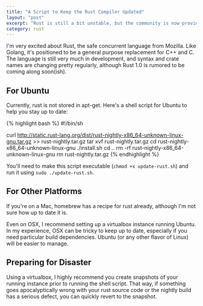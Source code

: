 ```yaml
---
title: "A Script to Keep the Rust Compiler Updated"
layout: "post"
excerpt: "Rust is still a bit unstable, but the community is now providely nightly builds of the compiler binary for most platforms. Here's a quick shell script to help keep your compiler up to date."
category: rust
---
```

I'm very excited about Rust, the safe concurrent language from Mozilla. Like Golang, it's positioned to be a general purpose replacement for C++ and C. The language is still very much in development, and syntax and crate names are changing pretty regularly, although Rust 1.0 is rumored to be coming along soon(ish).

## For Ubuntu

Currently, rust is not stored in apt-get. Here's a shell script for Ubuntu to help you stay up to date:

{% highlight bash %}
#!/bin/sh
 
curl http://static.rust-lang.org/dist/rust-nightly-x86_64-unknown-linux-gnu.tar.gz >> rust-nightly.tar.gz
tar xvf rust-nightly.tar.gz
cd rust-nightly-x86_64-unknown-linux-gnu
./install.sh
cd ..
rm -rf rust-nightly-x86_64-unknown-linux-gnu
rm rust-nightly.tar.gz
{% endhighlight %}

You'll need to make this script executable (`chmod +x update-rust.sh`) and run it using `sudo ./update-rust.sh`.

## For Other Platforms

If you're on a Mac, homebrew has a recipe for rust already, although I'm not sure how up to date it is.

Even on OSX, I recommend setting up a virtualbox instance running Ubuntu. In my experience, OSX can be tricky to keep up to date, especially if you need particular build dependencies. Ubuntu (or any other flavor of Linux) will be easier to manage.

## Preparing for Disaster

Using a virtualbox, I highly recommend you create snapshots of your running instance prior to running the shell script. That way, if something goes apocalyptically wrong with your rust source code or the nightly build has a serious defect, you can quickly revert to the snapshot.
